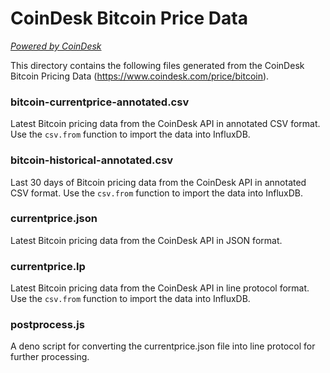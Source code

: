 # CoinDesk Bitcoin Price Data

_[Powered by CoinDesk](https://www.coindesk.com/price/bitcoin)_

This directory contains the following files generated from the CoinDesk Bitcoin Pricing Data (https://www.coindesk.com/price/bitcoin).

### bitcoin-currentprice-annotated.csv
Latest Bitcoin pricing data from the CoinDesk API in annotated CSV format. Use the `csv.from` function to import the data into InfluxDB.

### bitcoin-historical-annotated.csv
Last 30 days of Bitcoin pricing data from the CoinDesk API in annotated CSV format. Use the `csv.from` function to import the data into InfluxDB.

### currentprice.json
Latest Bitcoin pricing data from the CoinDesk API in JSON format.

### currentprice.lp
Latest Bitcoin pricing data from the CoinDesk API in line protocol format. Use the `csv.from` function to import the data into InfluxDB.

### postprocess.js
A deno script for converting the currentprice.json file into line protocol for further processing.
